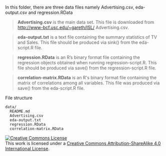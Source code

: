In this folder, there are three data files namely Advertising.csv, eda-output.csv and regression.RData

> **Advertising.csv** is the main data set. This file is downloaded from http://www-bcf.usc.edu/~gareth/ISL/
> Advertising.csv.

> **eda-output.txt** is a text file containing the summary statistics of TV and Sales. This file should be 
> produced via sink() from the eda-script.R file.

> **regression.RData** is an R’s binary format file containing the regression objects obtained when running 
> regression-script.R. This file should be produced via save() from the regression-script.R file.

> **correlation-matrix.RData** is an R's binary format file containing the matrix of correlations among all variables. This file was produced via save() from the eda-script.R file.

File structure

```
data/
  README.md
  Advertising.csv
  eda-output.txt
  regression.RData
  correlation-matrix.RData
```
<a rel="license" href="http://creativecommons.org/licenses/by-sa/4.0/"><img alt="Creative Commons License" style="border-width:0" src="https://i.creativecommons.org/l/by-sa/4.0/88x31.png" /></a><br />This work is licensed under a <a rel="license" href="http://creativecommons.org/licenses/by-sa/4.0/">Creative Commons Attribution-ShareAlike 4.0 International License</a>.